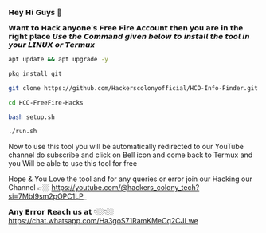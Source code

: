 𝗛𝗲𝘆 𝗛𝗶 𝗚𝘂𝘆𝘀 🤗

𝗪𝗮𝗻𝘁 𝘁𝗼 𝗛𝗮𝗰𝗸 𝗮𝗻𝘆𝗼𝗻𝗲'𝘀 𝗙𝗿𝗲𝗲 𝗙𝗶𝗿𝗲 𝗔𝗰𝗰𝗼𝘂𝗻𝘁 𝘁𝗵𝗲𝗻 𝘆𝗼𝘂 𝗮𝗿𝗲 𝗶𝗻 𝘁𝗵𝗲 𝗿𝗶𝗴𝗵𝘁 𝗽𝗹𝗮𝗰𝗲
𝙐𝙨𝙚 𝙩𝙝𝙚 𝘾𝙤𝙢𝙢𝙖𝙣𝙙 𝙜𝙞𝙫𝙚𝙣 𝙗𝙚𝙡𝙤𝙬 𝙩𝙤 𝙞𝙣𝙨𝙩𝙖𝙡𝙡 𝙩𝙝𝙚 𝙩𝙤𝙤𝙡 𝙞𝙣 𝙮𝙤𝙪𝙧 𝙇𝙄𝙉𝙐𝙓 𝙤𝙧 𝙏𝙚𝙧𝙢𝙪𝙭

```sh
apt update && apt upgrade -y
```
 ```sh
 pkg install git
```
```sh
git clone https://github.com/Hackerscolonyofficial/HCO-Info-Finder.git
```
```sh
cd HCO-FreeFire-Hacks
```
```sh
bash setup.sh
```
```sh
./run.sh
```
Now to use this tool you will be automatically redirected to our YouTube channel do subscribe and
click on Bell icon and come back to Termux and you Will be able to use this tool for free

Hope & You Love the tool and for any queries or error join our Hacking our Channel
👉🏼 https://youtube.com/@hackers_colony_tech?si=7MbI9sm2pOPC1LP_

𝗔𝗻𝘆 𝗘𝗿𝗿𝗼𝗿 𝗥𝗲𝗮𝗰𝗵 𝘂𝘀 𝗮𝘁 👇🏼👇🏼 https://chat.whatsapp.com/Ha3goS71RamKMeCq2CJLwe



